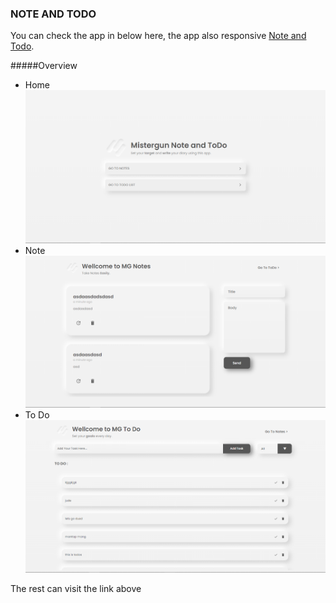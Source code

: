 ### NOTE AND TODO

You can check the app in below here, the app also responsive [Note and Todo](https://notes-n-todos-app.netlify.app/).

#####Overview

- Home
  ![Home page](./public/images/overview/home.png)
- Note
  ![Note page](./public/images/overview/note.png)
- To Do
  ![To Do page](./public/images/overview/todo.png)


The rest can visit the link above